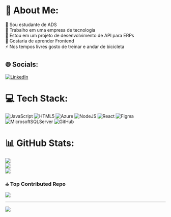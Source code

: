 # 💫 About Me:
🔭 Sou estudante de ADS<br>👯 Trabalho em uma empresa de tecnologia<br>🤝 Estou em um projeto de desenvolvimento de API para ERPs<br>🌱 Gostaria de aprender Frontend<br>⚡ Nos tempos livres gosto de treinar e andar de bicicleta 


## 🌐 Socials:
[![LinkedIn](https://img.shields.io/badge/LinkedIn-%230077B5.svg?logo=linkedin&logoColor=white)](https://linkedin.com/in/https://www.linkedin.com/in/stefanycsilva/) 

# 💻 Tech Stack:
![JavaScript](https://img.shields.io/badge/javascript-%23323330.svg?style=flat&logo=javascript&logoColor=%23F7DF1E) ![HTML5](https://img.shields.io/badge/html5-%23E34F26.svg?style=flat&logo=html5&logoColor=white) ![Azure](https://img.shields.io/badge/azure-%230072C6.svg?style=flat&logo=microsoftazure&logoColor=white) ![NodeJS](https://img.shields.io/badge/node.js-6DA55F?style=flat&logo=node.js&logoColor=white) ![React](https://img.shields.io/badge/react-%2320232a.svg?style=flat&logo=react&logoColor=%2361DAFB) ![Figma](https://img.shields.io/badge/figma-%23F24E1E.svg?style=flat&logo=figma&logoColor=white) ![MicrosoftSQLServer](https://img.shields.io/badge/Microsoft%20SQL%20Server-CC2927?style=flat&logo=microsoft%20sql%20server&logoColor=white) ![GitHub](https://img.shields.io/badge/github-%23121011.svg?style=flat&logo=github&logoColor=white)
# 📊 GitHub Stats:
![](https://github-readme-stats.vercel.app/api?username=stefany-cristina&theme=panda&hide_border=false&include_all_commits=false&count_private=false)<br/>
![](https://github-readme-streak-stats.herokuapp.com/?user=stefany-cristina&theme=panda&hide_border=false)<br/>
![](https://github-readme-stats.vercel.app/api/top-langs/?username=stefany-cristina&theme=panda&hide_border=false&include_all_commits=false&count_private=false&layout=compact)

### 🔝 Top Contributed Repo
![](https://github-contributor-stats.vercel.app/api?username=stefany-cristina&limit=5&theme=radical&combine_all_yearly_contributions=true)

---
[![](https://visitcount.itsvg.in/api?id=stefany-cristina&icon=0&color=0)](https://visitcount.itsvg.in)

<!-- Proudly created with GPRM ( https://gprm.itsvg.in ) -->